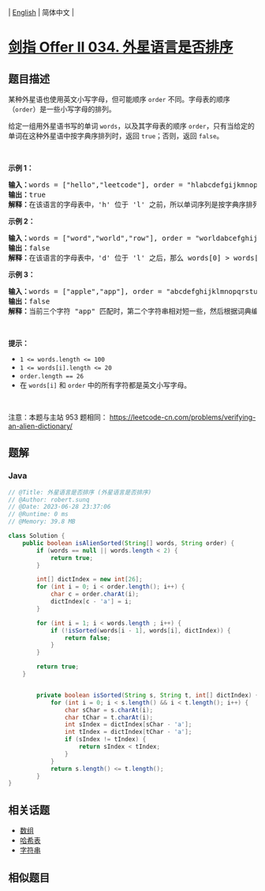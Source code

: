 
| [English](README_EN.md) | 简体中文 |

# [剑指 Offer II 034. 外星语言是否排序](https://leetcode.cn//problems/lwyVBB/)

## 题目描述

<p>某种外星语也使用英文小写字母，但可能顺序 <code>order</code> 不同。字母表的顺序（<code>order</code>）是一些小写字母的排列。</p>

<p>给定一组用外星语书写的单词 <code>words</code>，以及其字母表的顺序 <code>order</code>，只有当给定的单词在这种外星语中按字典序排列时，返回 <code>true</code>；否则，返回 <code>false</code>。</p>

<p>&nbsp;</p>

<p><strong>示例 1：</strong></p>

<pre>
<strong>输入：</strong>words = [&quot;hello&quot;,&quot;leetcode&quot;], order = &quot;hlabcdefgijkmnopqrstuvwxyz&quot;
<strong>输出：</strong>true
<strong>解释：</strong>在该语言的字母表中，&#39;h&#39; 位于 &#39;l&#39; 之前，所以单词序列是按字典序排列的。</pre>

<p><strong>示例 2：</strong></p>

<pre>
<strong>输入：</strong>words = [&quot;word&quot;,&quot;world&quot;,&quot;row&quot;], order = &quot;worldabcefghijkmnpqstuvxyz&quot;
<strong>输出：</strong>false
<strong>解释：</strong>在该语言的字母表中，&#39;d&#39; 位于 &#39;l&#39; 之后，那么 words[0] &gt; words[1]，因此单词序列不是按字典序排列的。</pre>

<p><strong>示例 3：</strong></p>

<pre>
<strong>输入：</strong>words = [&quot;apple&quot;,&quot;app&quot;], order = &quot;abcdefghijklmnopqrstuvwxyz&quot;
<strong>输出：</strong>false
<strong>解释：</strong>当前三个字符 &quot;app&quot; 匹配时，第二个字符串相对短一些，然后根据词典编纂规则 &quot;apple&quot; &gt; &quot;app&quot;，因为 &#39;l&#39; &gt; &#39;&empty;&#39;，其中 &#39;&empty;&#39; 是空白字符，定义为比任何其他字符都小（<a href="https://baike.baidu.com/item/%E5%AD%97%E5%85%B8%E5%BA%8F" target="_blank">更多信息</a>）。
</pre>

<p>&nbsp;</p>

<p><strong>提示：</strong></p>

<ul>
	<li><code>1 &lt;= words.length &lt;= 100</code></li>
	<li><code>1 &lt;= words[i].length &lt;= 20</code></li>
	<li><code>order.length == 26</code></li>
	<li>在&nbsp;<code>words[i]</code>&nbsp;和&nbsp;<code>order</code>&nbsp;中的所有字符都是英文小写字母。</li>
</ul>

<p>&nbsp;</p>

<p><meta charset="UTF-8" />注意：本题与主站 953&nbsp;题相同：&nbsp;<a href="https://leetcode-cn.com/problems/verifying-an-alien-dictionary/">https://leetcode-cn.com/problems/verifying-an-alien-dictionary/</a></p>


## 题解


### Java

```Java
// @Title: 外星语言是否排序 (外星语言是否排序)
// @Author: robert.sunq
// @Date: 2023-06-28 23:37:06
// @Runtime: 0 ms
// @Memory: 39.8 MB

class Solution {
    public boolean isAlienSorted(String[] words, String order) {
        if (words == null || words.length < 2) {
            return true;
        }

        int[] dictIndex = new int[26];
        for (int i = 0; i < order.length(); i++) {
            char c = order.charAt(i);
            dictIndex[c - 'a'] = i;
        }

        for (int i = 1; i < words.length ; i++) {
            if (!isSorted(words[i - 1], words[i], dictIndex)) {
                return false;
            }
        }

        return true;
    }


        private boolean isSorted(String s, String t, int[] dictIndex) {
            for (int i = 0; i < s.length() && i < t.length(); i++) {
                char sChar = s.charAt(i);
                char tChar = t.charAt(i);
                int sIndex = dictIndex[sChar - 'a'];
                int tIndex = dictIndex[tChar - 'a'];
                if (sIndex != tIndex) {
                    return sIndex < tIndex;
                }
            }
            return s.length() <= t.length();
        }
}
```



## 相关话题

- [数组](https://leetcode.cn//tag/array)
- [哈希表](https://leetcode.cn//tag/hash-table)
- [字符串](https://leetcode.cn//tag/string)

## 相似题目



